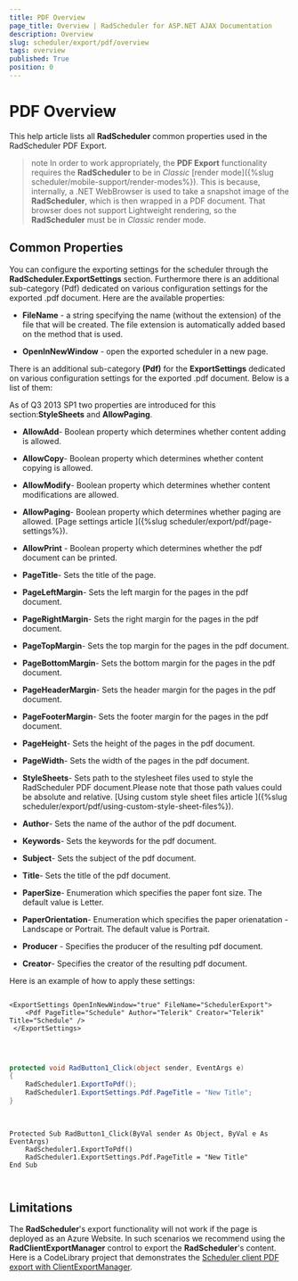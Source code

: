 ```yaml
---
title: PDF Overview
page_title: Overview | RadScheduler for ASP.NET AJAX Documentation
description: Overview
slug: scheduler/export/pdf/overview
tags: overview
published: True
position: 0
---
```


# PDF Overview



This help article lists all **RadScheduler** common properties used in the RadScheduler PDF Export.

>note In order to work appropriately, the **PDF Export** functionality requires the **RadScheduler** to be in *Classic* [render mode]({%slug scheduler/mobile-support/render-modes%}). This is because, internally, a .NET WebBrowser is used to take a snapshot image of the **RadScheduler**, which is then wrapped in a PDF document. That browser does not support Lightweight rendering, so the **RadScheduler** must be in *Classic* render mode. 
>

## Common Properties

You can configure the exporting settings for the scheduler through the **RadScheduler.ExportSettings** section. Furthermore there is an additional sub-category (Pdf) dedicated on various configuration settings for the exported .pdf document. Here are the available properties:

* **FileName** - a string specifying the name (without the extension) of the file that will be created. The file extension is automatically added based on the method that is used.

* **OpenInNewWindow** - open the exported scheduler in a new page.

There is an additional sub-category **(Pdf)** for the **ExportSettings** dedicated on various configuration settings for the exported .pdf document. Below is a list of them:

As of Q3 2013 SP1 two properties are introduced for this section:**StyleSheets** and **AllowPaging**.

* **AllowAdd**- Boolean property which determines whether content adding is allowed.

* **AllowCopy**- Boolean property which determines whether content copying is allowed.

* **AllowModify**- Boolean property which determines whether content modifications are allowed.

* **AllowPaging**- Boolean property which determines whether paging are allowed. [Page settings article ]({%slug scheduler/export/pdf/page-settings%}).

* **AllowPrint** - Boolean property which determines whether the pdf document can be printed.

* **PageTitle**- Sets the title of the page.

* **PageLeftMargin**- Sets the left margin for the pages in the pdf document.

* **PageRightMargin**- Sets the right margin for the pages in the pdf document.

* **PageTopMargin**- Sets the top margin for the pages in the pdf document.

* **PageBottomMargin**- Sets the bottom margin for the pages in the pdf document.

* **PageHeaderMargin**- Sets the header margin for the pages in the pdf document.

* **PageFooterMargin**- Sets the footer margin for the pages in the pdf document.

* **PageHeight**- Sets the height of the pages in the pdf document.

* **PageWidth**- Sets the width of the pages in the pdf document.

* **StyleSheets**- Sets path to the stylesheet files used to style the RadScheduler PDF document.Please note that those path values could be absolute and relative. [Using custom style sheet files article ]({%slug scheduler/export/pdf/using-custom-style-sheet-files%}).

* **Author**- Sets the name of the author of the pdf document.

* **Keywords**- Sets the keywords for the pdf document.

* **Subject**- Sets the subject of the pdf document.

* **Title**- Sets the title of the pdf document.

* **PaperSize**- Enumeration which specifies the paper font size. The default value is Letter.

* **PaperOrientation**- Enumeration which specifies the paper orienatation - Landscape or Portrait. The default value is Portrait.

* **Producer** - Specifies the producer of the resulting pdf document.

* **Creator**- Specifies the creator of the resulting pdf document.

Here is an example of how to apply these settings:

````ASPNET
	
<ExportSettings OpenInNewWindow="true" FileName="SchedulerExport">
	<Pdf PageTitle="Schedule" Author="Telerik" Creator="Telerik" Title="Schedule" />
 </ExportSettings>
	
	
````




````C#
	
protected void RadButton1_Click(object sender, EventArgs e)
{
	RadScheduler1.ExportToPdf();
	RadScheduler1.ExportSettings.Pdf.PageTitle = "New Title";
} 
	
	
````
````VB.NET
Protected Sub RadButton1_Click(ByVal sender As Object, ByVal e As EventArgs)
	RadScheduler1.ExportToPdf()
	RadScheduler1.ExportSettings.Pdf.PageTitle = "New Title"
End Sub
		
	
````

## Limitations

The **RadScheduler**'s export functionality will not work if the page is deployed as an Azure Website. In such scenarios we recommend using the **RadClientExportManager** control to export the **RadScheduler**'s content. Here is a CodeLibrary project that demonstrates the [Scheduler client PDF export with ClientExportManager](https://www.telerik.com/support/code-library/scheduler-client-pdf-export-with-clientexportmanager).

